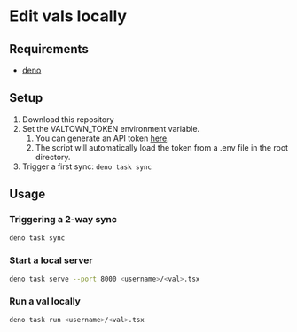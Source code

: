 # Edit vals locally

## Requirements

- [deno](https://deno.com)

## Setup

1. Download this repository
2. Set the VALTOWN_TOKEN environment variable.
   1. You can generate an API token [here](https://www.val.town/settings/api).
   2. The script will automatically load the token from a .env file in the root directory.
3. Trigger a first sync: `deno task sync`

## Usage

### Triggering a 2-way sync

```sh
deno task sync
```

### Start a local server

```sh
deno task serve --port 8000 <username>/<val>.tsx
```

### Run a val locally

```sh
deno task run <username>/<val>.tsx
```

